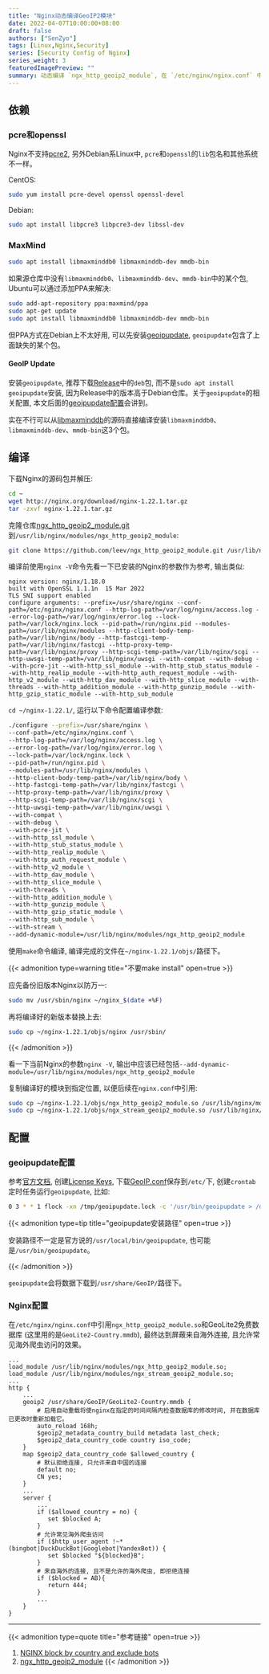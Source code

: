 ```yaml
---
title: "Nginx动态编译GeoIP2模块"
date: 2022-04-07T10:00:00+08:00
draft: false
authors: ["SenZyo"]
tags: [Linux,Nginx,Security]
series: [Security Config of Nginx]
series_weight: 3
featuredImagePreview: ""
summary: 动态编译 `ngx_http_geoip2_module`, 在 `/etc/nginx/nginx.conf` 中引用 `ngx_http_geoip2_module.so` 和 GeoLite2 免费数据库, 最终达到屏蔽来自海外连接, 且允许常见海外爬虫访问的效果。
---
```


## 依赖

### pcre和openssl

Nginx不支持[pcre2](https://github.com/PhilipHazel/pcre2), 另外Debian系Linux中, `pcre`和`openssl`的`lib`包名和其他系统不一样。

CentOS: 

```bash
sudo yum install pcre-devel openssl openssl-devel
```

Debian: 

```bash
sudo apt install libpcre3 libpcre3-dev libssl-dev
```

### MaxMind

```bash
sudo apt install libmaxminddb0 libmaxminddb-dev mmdb-bin
```

如果源仓库中没有`libmaxminddb0`、`libmaxminddb-dev`、`mmdb-bin`中的某个包, Ubuntu可以通过添加PPA来解决: 

```bash
sudo add-apt-repository ppa:maxmind/ppa
sudo apt-get update 
sudo apt install libmaxminddb0 libmaxminddb-dev mmdb-bin
```

但PPA方式在Debian上不太好用, 可以先安装[geoipupdate](https://github.com/maxmind/geoipupdate), `geoipupdate`包含了上面缺失的某个包。

#### GeoIP Update

安装`geoipupdate`, 推荐下载[Release](https://github.com/maxmind/geoipupdate/releases)中的`deb`包, 而不是`sudo apt install geoipupdate`安装, 因为Release中的版本高于Debian仓库。关于`geoipupdate`的相关配置, 本文后面的[geoipupdate配置](#geoipupdate配置)会讲到。

实在不行可以从[libmaxminddb](https://github.com/maxmind/libmaxminddb)的源码直接编译安装`libmaxminddb0`、`libmaxminddb-dev`、`mmdb-bin`这3个包。

## 编译

下载Nginx的源码包并解压: 

```bash
cd ~
wget http://nginx.org/download/nginx-1.22.1.tar.gz
tar -zxvf nginx-1.22.1.tar.gz
```

克隆仓库[ngx_http_geoip2_module.git](https://github.com/leev/ngx_http_geoip2_module.git)到`/usr/lib/nginx/modules/ngx_http_geoip2_module`: 

```bash
git clone https://github.com/leev/ngx_http_geoip2_module.git /usr/lib/nginx/modules/ngx_http_geoip2_module
```

编译前使用`nginx -V`命令先看一下已安装的Nginx的参数作为参考, 输出类似: 

```nginx
nginx version: nginx/1.18.0
built with OpenSSL 1.1.1n  15 Mar 2022
TLS SNI support enabled
configure arguments: --prefix=/usr/share/nginx --conf-path=/etc/nginx/nginx.conf --http-log-path=/var/log/nginx/access.log --error-log-path=/var/log/nginx/error.log --lock-path=/var/lock/nginx.lock --pid-path=/run/nginx.pid --modules-path=/usr/lib/nginx/modules --http-client-body-temp-path=/var/lib/nginx/body --http-fastcgi-temp-path=/var/lib/nginx/fastcgi --http-proxy-temp-path=/var/lib/nginx/proxy --http-scgi-temp-path=/var/lib/nginx/scgi --http-uwsgi-temp-path=/var/lib/nginx/uwsgi --with-compat --with-debug --with-pcre-jit --with-http_ssl_module --with-http_stub_status_module --with-http_realip_module --with-http_auth_request_module --with-http_v2_module --with-http_dav_module --with-http_slice_module --with-threads --with-http_addition_module --with-http_gunzip_module --with-http_gzip_static_module --with-http_sub_module
```

`cd ~/nginx-1.22.1/`, 运行以下命令配置编译参数: 

```bash
./configure --prefix=/usr/share/nginx \
--conf-path=/etc/nginx/nginx.conf \
--http-log-path=/var/log/nginx/access.log \
--error-log-path=/var/log/nginx/error.log \
--lock-path=/var/lock/nginx.lock \
--pid-path=/run/nginx.pid \
--modules-path=/usr/lib/nginx/modules \
--http-client-body-temp-path=/var/lib/nginx/body \
--http-fastcgi-temp-path=/var/lib/nginx/fastcgi \
--http-proxy-temp-path=/var/lib/nginx/proxy \
--http-scgi-temp-path=/var/lib/nginx/scgi \
--http-uwsgi-temp-path=/var/lib/nginx/uwsgi \
--with-compat \
--with-debug \
--with-pcre-jit \
--with-http_ssl_module \
--with-http_stub_status_module \
--with-http_realip_module \
--with-http_auth_request_module \
--with-http_v2_module \
--with-http_dav_module \
--with-http_slice_module \
--with-threads \
--with-http_addition_module \
--with-http_gunzip_module \
--with-http_gzip_static_module \
--with-http_sub_module \
--with-stream \
--add-dynamic-module=/usr/lib/nginx/modules/ngx_http_geoip2_module
```

使用`make`命令编译, 编译完成的文件在`~/nginx-1.22.1/objs/`路径下。

{{< admonition type=warning title="不要make install" open=true >}}

应先备份旧版本Nginx以防万一: 

```bash
sudo mv /usr/sbin/nginx ~/nginx_$(date +%F)
```

再将编译好的新版本替换上去: 

```bash
sudo cp ~/nginx-1.22.1/objs/nginx /usr/sbin/
```

{{< /admonition >}}

看一下当前Nginx的参数`nginx -V`, 输出中应该已经包括`--add-dynamic-module=/usr/lib/nginx/modules/ngx_http_geoip2_module`

复制编译好的模块到指定位置, 以便后续在`nginx.conf`中引用: 

```bash
sudo cp ~/nginx-1.22.1/objs/ngx_http_geoip2_module.so /usr/lib/nginx/modules/
sudo cp ~/nginx-1.22.1/objs/ngx_stream_geoip2_module.so /usr/lib/nginx/modules/
```

## 配置

### geoipupdate配置

参考[官方文档](https://dev.maxmind.com/geoip/updating-databases?lang=en#2-obtain-geoipconf-with-account-information), 创建[License Keys](https://www.maxmind.com/en/accounts/current/license-key), 下载[GeoIP.conf](https://www.maxmind.com/en/accounts/current/license-key/GeoIP.conf)保存到`/etc/`下, 创建`crontab`定时任务运行`geoipupdate`, 比如: 

```bash
0 3 * * 1 flock -xn /tmp/geoipupdate.lock -c '/usr/bin/geoipupdate > /dev/null 2>&1 &'
```

{{< admonition type=tip title="geoipupdate安装路径" open=true >}}

安装路径不一定是官方说的`/usr/local/bin/geoipupdate`, 也可能是`/usr/bin/geoipupdate`。

{{< /admonition >}}

`geoipupdate`会将数据下载到`/usr/share/GeoIP/`路径下。

### Nginx配置

在`/etc/nginx/nginx.conf`中引用`ngx_http_geoip2_module.so`和GeoLite2免费数据库 (这里用的是`GeoLite2-Country.mmdb`), 最终达到屏蔽来自海外连接, 且允许常见海外爬虫访问的效果。

```nginx
...
load_module /usr/lib/nginx/modules/ngx_http_geoip2_module.so;
load_module /usr/lib/nginx/modules/ngx_stream_geoip2_module.so;
...
http {
    ...
    geoip2 /usr/share/GeoIP/GeoLite2-Country.mmdb {
        # 启用自动重载将使nginx在指定的时间间隔内检查数据库的修改时间, 并在数据库已更改时重新加载它。
        auto_reload 168h;
        $geoip2_metadata_country_build metadata last_check;
        $geoip2_data_country_code country iso_code;
    }
    map $geoip2_data_country_code $allowed_country {
        # 默认拒绝连接, 只允许来自中国的连接
        default no;
        CN yes;    
    }
    ...
    server {
        ...
        if ($allowed_country = no) {
           set $blocked A;
        }
        # 允许常见海外爬虫访问
        if ($http_user_agent !~* (bingbot|DuckDuckBot|Googlebot|YandexBot)) {
           set $blocked "${blocked}B";
        }
        # 来自海外的连接, 且不是允许的海外爬虫, 即拒绝连接
        if ($blocked = AB){
           return 444;
        }
        ...
    }
}
```

--------------------

{{< admonition type=quote title="参考链接" open=true >}}
1. [NGINX block by country and exclude bots](https://stackoverflow.com/questions/67545513/nginx-block-by-country-and-exclude-bots)
2. [ ngx_http_geoip2_module](https://github.com/leev/ngx_http_geoip2_module)
{{< /admonition >}}

